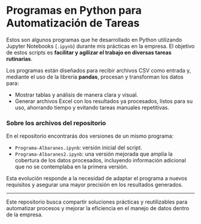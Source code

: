 # Programas en Python para Automatización de Tareas

Estos son algunos programas que he desarrollado en Python utilizando Jupyter Notebooks (`.ipynb`) durante mis prácticas en la empresa. El objetivo de estos scripts es **facilitar y agilizar el trabajo en diversas tareas rutinarias**.

Los programas están diseñados para recibir archivos CSV como entrada y, mediante el uso de la librería **pandas**, procesan y transforman los datos para:

- Mostrar tablas y análisis de manera clara y visual.
- Generar archivos Excel con los resultados ya procesados, listos para su uso, ahorrando tiempo y evitando tareas manuales repetitivas.

### Sobre los archivos del repositorio

En el repositorio encontrarás dos versiones de un mismo programa:

- `Programa-Albaranes.ipynb`: versión inicial del script.
- `Programa-Albaranes2.ipynb`: una versión mejorada que amplía la cobertura de los datos procesados, incluyendo información adicional que no se contemplaba en la primera versión.

Esta evolución responde a la necesidad de adaptar el programa a nuevos requisitos y asegurar una mayor precisión en los resultados generados.

---

Este repositorio busca compartir soluciones prácticas y reutilizables para automatizar procesos y mejorar la eficiencia en el manejo de datos dentro de la empresa.
